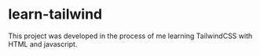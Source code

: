 # learn-tailwind

This project was developed in the process of me learning TailwindCSS with HTML and javascript.
